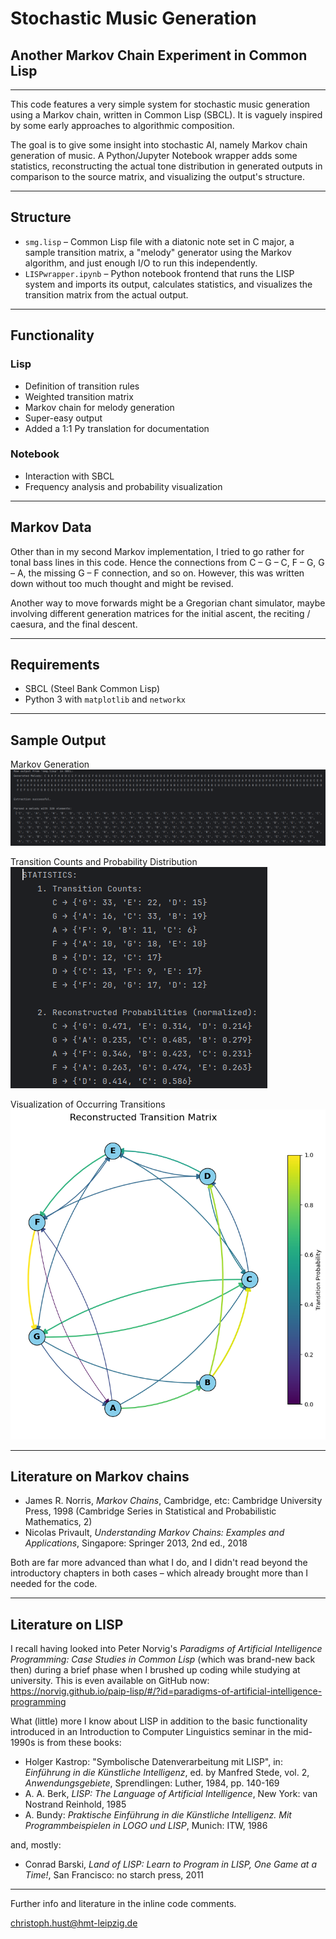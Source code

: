 # Stochastic Music Generation
## Another Markov Chain Experiment in Common Lisp

---

This code features a very simple system for stochastic music generation using a Markov chain, written in Common Lisp (SBCL). It is vaguely inspired by some early approaches to algorithmic composition.

The goal is to give some insight into stochastic AI, namely Markov chain generation of music. A Python/Jupyter Notebook wrapper adds some statistics, reconstructing the actual tone distribution in generated outputs in comparison to the source matrix, and visualizing the output's structure.

---

## Structure

- `smg.lisp` – Common Lisp file with a diatonic note set in C major, a sample transition matrix, a "melody" generator using the Markov algorithm, and just enough I/O to run this independently.
- `LISPwrapper.ipynb` – Python notebook frontend that runs the LISP system and imports its output, calculates statistics, and visualizes the transition matrix from the actual output.

---

## Functionality

### Lisp

+ Definition of transition rules
+ Weighted transition matrix
+ Markov chain for melody generation
+ Super-easy output
+ Added a 1:1 Py translation for documentation

### Notebook

+ Interaction with SBCL
+ Frequency analysis and probability visualization

---

## Markov Data

Other than in my second Markov implementation, I tried to go rather for tonal bass lines in this code. Hence the connections from C – G – C, F – G, G – A, the missing G – F connection, and so on. However, this was written down without too much thought and might be revised.

Another way to move forwards might be a Gregorian chant simulator, maybe involving different generation matrices for the initial ascent, the reciting / caesura, and the final descent.

---

## Requirements

+ SBCL (Steel Bank Common Lisp)
+ Python 3 with `matplotlib` and `networkx`

---

## Sample Output

Markov Generation
![Screenshot](img/screenshot_1.png)

Transition Counts and Probability Distribution
![Screenshot](img/screenshot_2.png)

Visualization of Occurring Transitions
![Screenshot](img/screenshot_3.png)

---

## Literature on Markov chains

+ James R. Norris, _Markov Chains_, Cambridge, etc: Cambridge University Press, 1998 (Cambridge Series in Statistical and Probabilistic Mathematics, 2)
+ Nicolas Privault, _Understanding Markov Chains: Examples and Applications_, Singapore: Springer 2013, 2nd ed., 2018

Both are far more advanced than what I do, and I didn't read beyond the introductory chapters in both cases – which already brought more than I needed for the code.

---

## Literature on LISP

I recall having looked into Peter Norvig's _Paradigms of Artificial Intelligence Programming: Case Studies in Common Lisp_ (which was brand-new back then) during a brief phase when I brushed up coding while studying at university. This is even available on GitHub now: https://norvig.github.io/paip-lisp/#/?id=paradigms-of-artificial-intelligence-programming

What (little) more I know about LISP in addition to the basic functionality introduced in an Introduction to Computer Linguistics seminar in the mid-1990s is from these books:

+ Holger Kastrop: "Symbolische Datenverarbeitung mit LISP", in: _Einführung in die Künstliche Intelligenz_, ed. by Manfred Stede, vol. 2, _Anwendungsgebiete_, Sprendlingen: Luther, 1984, pp. 140-169
+ A. A. Berk, _LISP: The Language of Artificial Intelligence_, New York: van Nostrand Reinhold, 1985
+ A. Bundy: _Praktische Einführung in die Künstliche Intelligenz. Mit Programmbeispielen in LOGO und LISP_, Munich: ITW, 1986

and, mostly:

+ Conrad Barski, _Land of LISP: Learn to Program in LISP, One Game at a Time!_, San Francisco: no starch press, 2011

---

Further info and literature in the inline code comments.

christoph.hust@hmt-leipzig.de